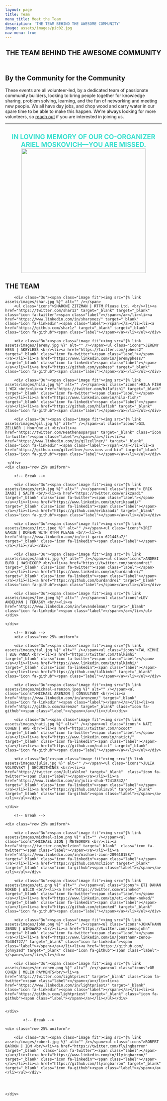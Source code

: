 ```yaml
---
layout: page
title: Team
menu_title: Meet the Team 
description: 'THE TEAM BEHIND THE AWESOME COMMUNITY'
image: assets/images/pic02.jpg
nav-menu: true
---
```


<!-- Main -->
<div id="main" class="alt">

<!-- One -->
<section id="one">
	<div class="inner">
		<header class="major">
			<h1>THE TEAM BEHIND THE AWESOME COMMUNITY</h1>
		</header>

<!-- Content -->
<h2 id="content">By the Community for the Community</h2>

<div class="box">
	<p>These events are all volunteer-led, by a dedicated team of passionate community builders, looking to bring people together for knowledge sharing, problem solving, learning, and the fun of networking and meeting new people.  We all have day jobs, and chop wood and carry water in our spare time to be able to make this happen. We're always looking for more volunteers, so <a href="#contact">reach out</a> if you are interested in joining us.</p>
</div>

<hr class="major" />

  <h1 style="text-transform: uppercase; color: turquoise; text-align: center;">IN LOVING MEMORY OF OUR CO-ORGANIZER ARIEL MOSKOVICH––YOU ARE MISSED. <br/>
       <img src="/assets/images/ariel.png" width="400"></h1>

<!-- Elements -->
<h2 id="elements">THE TEAM</h2>
<div class="row 200%">
	<div class="12u 12u$(small)">



<!-- Image -->
<div class="box alt">
	<div class="row 25% uniform">

        <div class="3u"><span class="image fit"><img src="{% link assets/images/shar.jpg %}" alt="" /></span>
        <ul class="icons">SHARONE ZITZMAN | RTFM Please Ltd. <br/><li><a href="https://twitter.com/shar1z" target="_blank" target="_blank" class="icon fa-twitter"><span class="label"></span></a></li><li><a href="https://www.linkedin.com/in/sharonez/" target="_blank" class="icon fa-linkedin"><span class="label"></span></a></li><li><a href="https://github.com/shar1z" target="_blank" target="_blank" class="icon fa-github"><span class="label"></span></a></li></ul></div>

        <div class="3u"><span class="image fit"><img src="{% link assets/images/jeremy.jpg %}" alt="" /></span><ul class="icons">JEREMY HESS | AKEYLESS <br/><li><a href="https://twitter.com/jphess2" target="_blank" class="icon fa-twitter"><span class="label"></span></a></li><li><a href="https://www.linkedin.com/in/jeremyphess/" target="_blank" class="icon fa-linkedin"><span class="label"></span></a></li><li><a href="https://github.com/yeshess" target="_blank" class="icon fa-github"><span class="label"></span></a></li></ul></div>

		<div class="3u"><span class="image fit"><img src="{% link assets/images/hila.jpg %}" alt="" /></span><ul class="icons">HILA FISH | WIX <br/><li><a href="https://twitter.com/hilafish1" target="_blank" target="_blank" class="icon fa-twitter"><span class="label"></span></a></li><li><a href="https://www.linkedin.com/in/hila-fish/" target="_blank" class="icon fa-linkedin"><span class="label"></span></a></li><li><a href="https://github.com/hilafish" target="_blank" class="icon fa-github"><span class="label"></span></a></li></ul></div>
				
		<div class="3u"><span class="image fit"><img src="{% link assets/images/gil.jpg %}" alt="" /></span><ul class="icons">GIL ZELLNER | HourOne.ai <br/><li><a href="https://twitter.com/Heathenaspargus" target="_blank" class="icon fa-twitter"><span class="label"></span></a></li><li><a href="https://www.linkedin.com/in/gilzellner/" target="_blank" class="icon fa-linkedin"><span class="label"></span></a></li><li><a href="https://github.com/gilzellner/sessions-and-bio" target="_blank" class="icon fa-github"><span class="label"></span></a></li></ul></div>	

     </div>
    <div class="row 25% uniform">

		<!-- Break -->

        <div class="3u"><span class="image fit"><img src="{% link assets/images/erik.jpg %}" alt="" /></span><ul class="icons"> ERIK ZAADI | SALTO <br/><li><a href="https://twitter.com/erikzaadi" target="_blank" class="icon fa-twitter"><span class="label"></span></a></li><li><a href="https://www.linkedin.com/in/erikzaadi/" target="_blank" class="icon fa-linkedin"><span class="label"></span></a></li><li><a href="https://github.com/erikzaadi" target="_blank" class="icon fa-github"><span class="label"></span></a></li></ul></div>

        <div class="3u"><span class="image fit"><img src="{% link assets/images/irit.jpeg %}" alt="" /></span><ul class="icons">IRIT GARIN | DONE4U WITH RTFM PLEASE <br/><li><a href="https://www.linkedin.com/in/irit-garin-621445a7/" target="_blank" class="icon fa-linkedin"><span class="label"></span></a></li></ul></div>

		<div class="3u"><span class="image fit"><img src="{% link assets/images/andrei.jpg %}" alt="" /></span><ul class="icons">ANDREI BURD | HASHICORP <br/><li><a href="https://twitter.com/burdandrei" target="_blank" class="icon fa-twitter"><span class="label"></span></a></li><li><a href="https://www.linkedin.com/in/burdandrei/" target="_blank" class="icon fa-linkedin"><span class="label"></span></a></li><li><a href="https://github.com/burdandrei" target="_blank" class="icon fa-github"><span class="label"></span></a></li></ul></div>

		<div class="3u"><span class="image fit"><img src="{% link assets/images/lev.jpeg %}" alt="" /></span><ul class="icons">LEV ANDELMAN | TERASKY <br/><li><a href="https://www.linkedin.com/in/levandelman/" target="_blank" class="icon fa-linkedin"><span class="label"></span></a></li></ul></div>

    </div>

		<!-- Break -->
    	<div class="row 25% uniform">

		<div class="3u"><span class="image fit"><img src="{% link assets/images/tal.jpg %}" alt="" /></span><ul class="icons">TAL KIMHI | BIG PANDA <br/><li><a href="https://twitter.com/talkimhi" target="_blank" class="icon fa-twitter"><span class="label"></span></a></li><li><a href="https://www.linkedin.com/in/talkimhi/" target="_blank" class="icon fa-linkedin"><span class="label"></span></a></li><li><a href="https://github.com/talkimhi" target="_blank" class="icon fa-github"><span class="label"></span></a></li></ul></div>

        <div class="3u"><span class="image fit"><img src="{% link assets/images/michael-arenzon.jpeg %}" alt="" /></span><ul class="icons">MICHAEL ARENZON | CONSULTANT <br/><li><a href="https://www.linkedin.com/in/arenzon/" target="_blank" class="icon fa-linkedin"><span class="label"></span></a></li><li><a href="https://github.com/marenzo" target="_blank" class="icon fa-github"><span class="label"></span></a></li></ul></div>	
		
        <div class="3u"><span class="image fit"><img src="{% link assets/images/nati.jpg %}" alt="" /></span><ul class="icons"> NATI COHEN | AWS <br/><li><a href="https://twitter.com/nocoot" target="_blank" class="icon fa-twitter"><span class="label"></span></a></li><li><a href="https://www.linkedin.com/in/natict/" target="_blank" class="icon fa-linkedin"><span class="label"></span></a></li><li><a href="https://github.com/natict" target="_blank" class="icon fa-github"><span class="label"></span></a></li></ul></div>

		<div class="3u$"><span class="image fit"><img src="{% link assets/images/julia.jpg %}" alt="" /></span><ul class="icons">JULIA VOLVOVSKY | SECURITHINGS <br/><li><a href="https://twitter.com/JuliaVolvo" target="_blank"  class="icon fa-twitter"><span class="label"></span></a></li><li><a href="https://www.linkedin.com/in/julia-shub-72418842/" target="_blank" class="icon fa-linkedin"><span class="label"></span></a></li><li><a href="https://github.com/Juliavol" target="_blank" target="_blank" class="icon fa-github"><span class="label"></span></a></li></ul></div>	

    </div>

        <!-- Break -->
    
    <div class="row 25% uniform">

		<div class="3u"><span class="image fit"><img src="{% link assets/images/michael-zion.png %}" alt="" /></span><ul class="icons">MICHAEL ZION | METEOROPS <br/><li><a href="https://twitter.com/mclzion" target="_blank"  class="icon fa-twitter"><span class="label"></span></a></li><li><a href="https://www.linkedin.com/in/michael-zion-289610158/" target="_blank" class="icon fa-linkedin"><span class="label"></span></a></li><li><a href="https://github.com/mclzion" target="_blank" target="_blank" class="icon fa-github"><span class="label"></span></a></li></ul></div>	

		<div class="3u"><span class="image fit"><img src="{% link assets/images/eti.png %}" alt="" /></span><ul class="icons"> ETI DAHAN NOKED | WILCO <br/><li><a href="https://twitter.com/etinoked" target="_blank" class="icon fa-twitter"><span class="label"></span></a></li><li><a href="https://www.linkedin.com/in/eti-dahan-noked/" target="_blank" class="icon fa-linkedin"><span class="label"></span></a></li><li><a href="https://github.com/etinoked" target="_blank" class="icon fa-github"><span class="label"></span></a></li></ul></div>	 

        <div class="3u"><span class="image fit"><img src="{% link assets/images/john.png %}" alt="" /></span><ul class="icons">JONATHANN ZENOU | WINDWARD <br/><li><a href="https://twitter.com/zenoujohn" target="_blank" class="icon fa-twitter"><span class="label"></span></a></li><li><a href="https://www.linkedin.com/in/jonathann-zenou-7b384727/" target="_blank" class="icon fa-linkedin"><span class="label"></span></a></li><li><a href="https://github.com/ johnyzed" target="_blank" class="icon fa-github"><span class="label"></span></a></li></ul></div>		

		<div class="3u"><span class="image fit"><img src="{% link assets/images/or-cohen.png %}" alt="" /></span><ul class="icons">OR COHEN | MELIO PAYMENTS<br/><li><a href="https://twitter.com/lightpriest" target="_blank" class="icon fa-twitter"><span class="label"></span></a></li><li><a href="https://www.linkedin.com/in/lightpriest/" target="_blank" class="icon fa-linkedin"><span class="label"></span></a></li><li><a href="https://github.com/lightpriest" target="_blank" class="icon fa-github"><span class="label"></span></a></li></ul></div>

		
    </div>

	        <!-- Break -->
    
    <div class="row 25% uniform">

		<div class="3u"><span class="image fit"><img src="{% link assets/images/robert.jpg %}" alt="" /></span><ul class="icons">ROBERT BARRON | IBM <br/><li><a href="https://twitter.com/flyingbarron" target="_blank"  class="icon fa-twitter"><span class="label"></span></a></li><li><a href="https://www.linkedin.com/in/flyingbarron/" target="_blank" class="icon fa-linkedin"><span class="label"></span></a></li><li><a href="https://github.com/flyingbarron" target="_blank" target="_blank" class="icon fa-github"><span class="label"></span></a></li></ul></div>	

		

		
    </div>
	 

</div>
</div>

</div>

</div>

